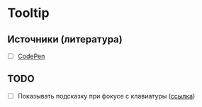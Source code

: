 # Tooltip

## Источники (литература)
- [ ] [CodePen](https://codepen.io/chocochip/pen/zYxMgRG)


## TODO
- [  ] Показывать подсказку при фокусе с клавиатуры ([ссылка](https://twitter.com/hybrid_alex/status/1500114810989592576?t=BwcAgR3JFNXd79OMuWTnkQ&s=03))